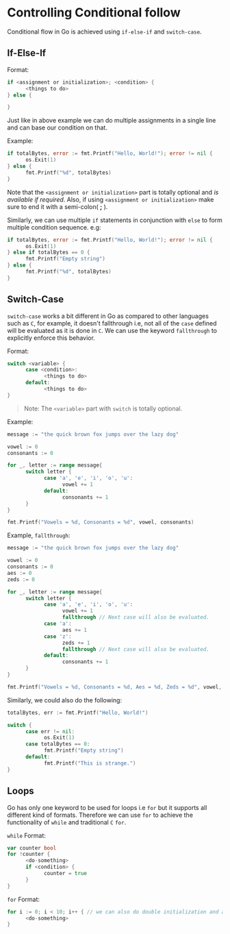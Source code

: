 # Controlling Conditional follow 

Conditional flow in Go is achieved using `if-else-if` and `switch-case`.

## If-Else-If

Format:

```go
if <assignment or initialization>; <condition> {
      <things to do>
} else {

}
```
Just like in above example we can do multiple assignments in a single line and can base our condition on that.

Example:

```go
if totalBytes, error := fmt.Printf("Hello, World!"); error != nil {
      os.Exit(1)
} else {
      fmt.Printf("%d", totalBytes)
}
```

Note that the `<assignment or initialization>` part is totally optional and _is available if required_. Also, if using `<assignment or initialization>` make sure to end it with a semi-colon( **;** ).

Similarly, we can use multiple `if` statements in conjunction with `else` to form multiple condition sequence. e.g:

```go
if totalBytes, error := fmt.Printf("Hello, World!"); error != nil {
      os.Exit(1)
} else if totalBytes == 0 {
      fmt.Printf("Empty string")
} else {
      fmt.Printf("%d", totalBytes)
}
```

## Switch-Case

`switch-case` works a bit different in Go as compared to other languages such as `C`, for example, it doesn't fallthrough i.e, not all of the `case` defined will be evaluated as it is done in `C`. We can use the keyword `fallthrough` to explicitly enforce this behavior.

Format:

```go
switch <variable> {
      case <condition>:
            <things to do>
      default:
            <things to do>
}
```

> Note: The `<variable>` part with `switch` is totally optional.

Example:

```go
message := "the quick brown fox jumps over the lazy dog"

vowel := 0
consonants := 0

for _, letter := range message{
      switch letter {
            case 'a', 'e', 'i', 'o', 'u':
                  vowel += 1
            default:
                  consonants += 1
      }
}

fmt.Printf("Vowels = %d, Consonants = %d", vowel, consonants)
```
Example, `fallthrough`:

```go
message := "the quick brown fox jumps over the lazy dog"

vowel := 0
consonants := 0
aes := 0
zeds := 0

for _, letter := range message{
      switch letter {
            case 'a', 'e', 'i', 'o', 'u':
                  vowel += 1
                  fallthrough // Next case will also be evaluated.
            case 'a':
                  aes += 1
            case 'z':
                  zeds += 1
                  fallthrough // Next case will also be evaluated.
            default:
                  consonants += 1
      }
}

fmt.Printf("Vowels = %d, Consonants = %d, Aes = %d, Zeds = %d", vowel, consonants, aes, zeds)
```

Similarly, we could also do the following:

```go
totalBytes, err := fmt.Printf("Hello, World!")

switch {
      case err != nil:
            os.Exit(1)
      case totalBytes == 0:
            fmt.Printf("Empty string")
      default:
            fmt.Printf("This is strange.")
}
```

## Loops

Go has only one keyword to be used for loops i.e `for` but it supports all different kind of formats. Therefore we can use `for` to achieve the functionality of `while` and traditional `C` `for`.

`while` Format:

```go
var counter bool
for !counter {
      <do-something>
      if <condition> {
            counter = true
      }
}
```

`for` Format:

```go
for i := 0; i < 10; i++ { // we can also do double initialization and assignment i.e 'i, j := 1; i < 10; i, j = i++, j*2'
      <do-something>
}
```
